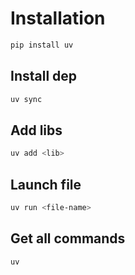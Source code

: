 # Installation

```bash
pip install uv
```

## Install dep

```bash
uv sync
```

## Add libs

```bash
uv add <lib>
```

## Launch file

```bash
uv run <file-name>
```

## Get all commands

```bash
uv
```
